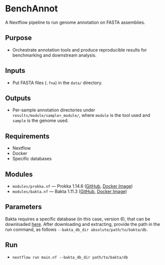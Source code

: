 # BenchAnnot

A Nextflow pipeline to run genome annotation on FASTA assemblies.

## Purpose

- Orchestrate annotation tools and produce reproducible results for benchmarking and downstream analysis.

## Inputs

- Put FASTA files (`.fna`) in the `data/` directory.

## Outputs

- Per-sample annotation directories under `results/module/sample>_module/`, where `module` is the tool used and `sample` is the genome used.

## Requirements

- Nextflow
- Docker
- Specific databases

## Modules

- `modules/prokka.nf` — Prokka 1.14.6 ([GitHub](https://github.com/tseemann/prokka), [Docker Image](https://hub.docker.com/r/staphb/prokka))
- `modules/bakta.nf` — Bakta 1.11.3 ([GitHub](https://github.com/oschwengers/bakta), [Docker Image](https://hub.docker.com/r/oschwengers/bakta))

## Parameters

Bakta requires a specific database (in this case, version 6), that can be downloaded [here](https://zenodo.org/records/14916843). After downloading and extracting, provide the path in the run command, as follows `--bakta_db_dir absolute/path/to/bakta/db`.

## Run

- `nextflow run main.nf --bakta_db_dir path/to/bakta/db`
